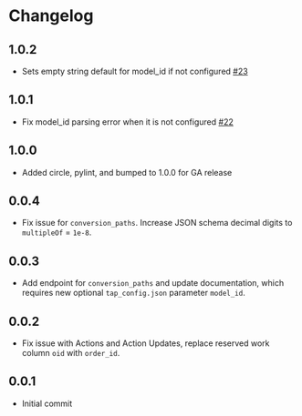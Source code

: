 # Changelog

## 1.0.2
  * Sets empty string default for model_id if not configured [#23](https://github.com/singer-io/tap-impact/pull/23)

## 1.0.1
  * Fix model_id parsing error when it is not configured [#22](https://github.com/singer-io/tap-impact/pull/22)

## 1.0.0
  * Added circle, pylint, and bumped to 1.0.0 for GA release

## 0.0.4
  * Fix issue for `conversion_paths`. Increase JSON schema decimal digits to `multipleOf` = `1e-8`.

## 0.0.3
  * Add endpoint for `conversion_paths` and update documentation, which requires new optional `tap_config.json` parameter `model_id`.

## 0.0.2
  * Fix issue with Actions and Action Updates, replace reserved work column `oid` with `order_id`.

## 0.0.1
  * Initial commit
